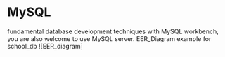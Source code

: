 # MySQL
fundamental database development techniques with MySQL workbench, you are also welcome to use MySQL server.
EER_Diagram example for school_db
![EER_diagram]
